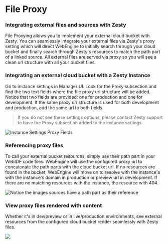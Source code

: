 # File Proxy

### Integrating external files and sources with Zesty

File Proxying allows you to implement your external cloud bucket with Zesty. You can seamlessly integrate your external files via Zesty's proxy setting which will direct WebEngine to initially search through your cloud bucket and finally search through Zesty's resources to match the path part of a linked source. All external files are served via proxy so you will see a clean url structure with all your bucket files.

### Integrating an external cloud bucket with a Zesty Instance

Go to instance settings in Manager UI. Look for the Proxy subsection and find the two text fields where the file proxy url structure will be added. Notice that two fields are provided: one for production and one for development. If the same proxy url structure is used for both development and production, add the same url to both fields.

> If you do not see these settings options, please contact Zesty support to have the Proxy subsection added to the instance settings.

![Instance Settings Proxy Fields](<../../../.gitbook/assets/Screenshot (3).png>)

### Referencing proxy files

To call your external bucket resources, simply use their path part in your WebIDE code files. WebEngine will use the configured proxy url to concatenate the path parts with the cloud bucket url. If no resources are found in the bucket, WebEngine will move on to resolve with the instance's with the instance's domain in production or preview url in development. If there are no matching resources with the instance, the resource with 404.

![Notice the images sources have a path part as their reference](<../../../.gitbook/assets/Screenshot (4).png>)

### View proxy files rendered with content

Whether it's in dev/preview or in live/production environments, see external resources from the configured cloud bucket render seamlessly with Zesty files.

![](<../../../.gitbook/assets/Screenshot (5).png>)

